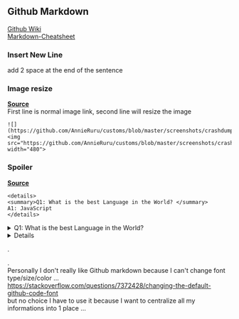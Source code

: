 ## Github Markdown

[Github Wiki](https://help.github.com/en/categories/writing-on-github)  
[Markdown-Cheatsheet](https://github.com/adam-p/markdown-here/wiki/Markdown-Cheatsheet)

### Insert New Line
add 2 space at the end of the sentence

### Image resize
[**Source**](https://gist.github.com/uupaa/f77d2bcf4dc7a294d109)  
First line is normal image link, second line will resize the image
```
![](https://github.com/AnnieRuru/customs/blob/master/screenshots/crashdump_vs_1.png)  
<img src="https://github.com/AnnieRuru/customs/blob/master/screenshots/crashdump_vs_1.png" width="480">
```

### Spoiler
[**Source**](https://stackoverflow.com/questions/32814161/how-to-make-spoiler-text-in-github-wiki-pages)  

```
<details>
<summary>Q1: What is the best Language in the World? </summary>
A1: JavaScript 
</details>
```
<details>
<summary>Q1: What is the best Language in the World? </summary>
A1: JavaScript 
</details>
<details> 

```
prontera,155,185,5	script	Daily Quest	1_F_MARIA,{
	close;
}
```
</details> 
  
.  
  
.  
Personally I don't really like Github markdown because I can't change font type/size/color ...  
https://stackoverflow.com/questions/7372428/changing-the-default-github-code-font  
but no choice I have to use it because I want to centralize all my informations into 1 place ...
